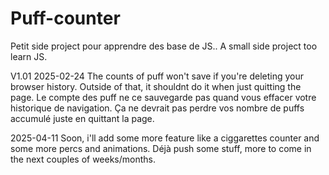 # Puff-counter
Petit side project pour apprendre des base de JS.. A small side project too learn JS.

V1.01
  2025-02-24
  The counts of puff won't save if you're deleting your browser history. Outside of that, it shouldnt do it when just quitting the page.
  Le compte des puff ne ce sauvegarde pas quand vous effacer votre historique de navigation. Ça ne devrait pas perdre vos nombre de puffs accumulé juste en quittant la page.
  
  2025-04-11
Soon, i'll add some more feature like a ciggarettes counter and some more percs and animations. Déjà push some stuff, more to come in the next couples of weeks/months.
